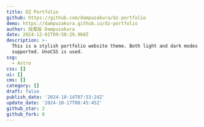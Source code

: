 ```yaml
---
title: DZ Portfolio
github: https://github.com/dampuzakura/dz-portfolio
demo: https://dampuzakura.github.io/dz-portfolio
author: 段風桜 Dampuzakura
date: 2024-12-01T09:50:29.960Z
description: >-
  This is a stylish portfolio website theme. Both light and dark modes are
  supported. UnoCSS is used.
ssg:
  - Astro
css: []
ui: []
cms: []
category: []
draft: false
publish_date: '2024-10-14T07:53:24Z'
update_date: '2024-10-17T08:45:45Z'
github_star: 2
github_fork: 0
---
```

